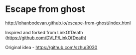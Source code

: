 # Escape from ghost
http://lohanbodevan.github.io/escape-from-ghost/index.html

Inspired and forked from LinkOfDeath (https://github.com/DVLP/LinkOfDeath)

Original idea - https://github.com/szhu/3030
